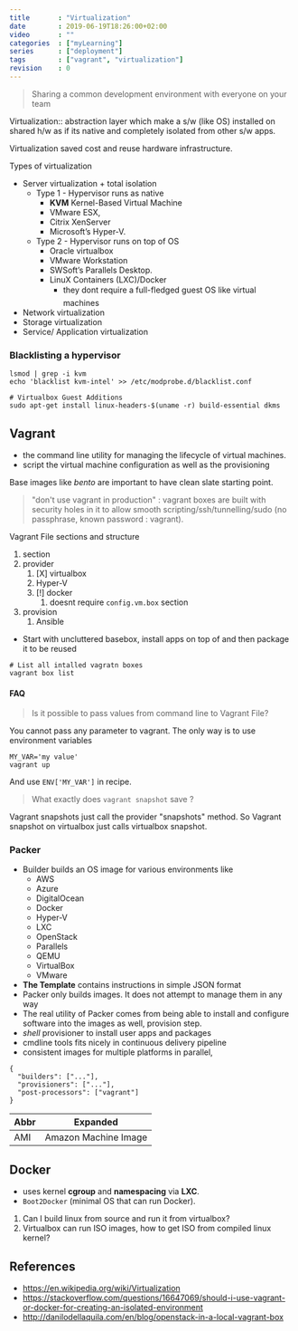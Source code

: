 ```yaml
---
title       : "Virtualization"
date        : 2019-06-19T18:26:00+02:00
video       : ""
categories  : ["myLearning"]
series      : ["deployment"]
tags        : ["vagrant", "virtualization"]
revision    : 0
---
```


> Sharing a common development environment with everyone on your team

Virtualization:: abstraction layer which make a s/w (like OS) installed on shared h/w
as if its native and completely isolated from other s/w apps.

Virtualization saved cost and reuse hardware infrastructure.

Types of virtualization

* Server virtualization + total isolation
  * Type 1 - Hypervisor runs as native
    * **KVM** Kernel-Based Virtual Machine
    * VMware ESX,
    * Citrix XenServer
    * Microsoft’s Hyper-V.
  * Type 2 - Hypervisor runs on top of OS
    * Oracle virtualbox
    * VMware Workstation
    * SWSoft’s Parallels Desktop.
    * LinuX Containers (LXC)/Docker
      * they dont require a full-fledged guest OS like virtual machines
* Network virtualization
* Storage virtualization
* Service/ Application virtualization

### Blacklisting a hypervisor 

```
lsmod | grep -i kvm
echo 'blacklist kvm-intel' >> /etc/modprobe.d/blacklist.conf

# Virtualbox Guest Additions
sudo apt-get install linux-headers-$(uname -r) build-essential dkms
```

## Vagrant

- the command line utility for managing the lifecycle of virtual machines.
- script the virtual machine configuration as well as the provisioning

Base images like *bento* are important to have clean slate starting point.

> "don't use vagrant in production" : vagrant boxes are built with security holes in it to allow smooth scripting/ssh/tunnelling/sudo (no passphrase, known password : vagrant).

Vagrant File sections and structure

1. section
2. provider
   1. [X] virtualbox
   2. Hyper-V
   3. [!] docker
      1. doesnt require `config.vm.box` section
3. provision
   1. Ansible

- Start with uncluttered basebox, install apps on top of and then package it to be reused

```
# List all intalled vagratn boxes
vagrant box list 
```

#### FAQ

> Is it possible to pass values from command line to Vagrant File?

You cannot pass any parameter to vagrant. The only way is to use environment variables
```
MY_VAR='my value'
vagrant up
```

And use `ENV['MY_VAR']` in recipe.

> What exactly does `vagrant snapshot` save ?

Vagrant snapshots just call the provider "snapshots" method. So Vagrant snapshot on virtualbox just calls virtualbox snapshot.



### Packer

- Builder builds an OS image for various environments like
  - AWS
  - Azure
  - DigitalOcean
  - Docker
  - Hyper-V
  - LXC
  - OpenStack
  - Parallels
  - QEMU
  - VirtualBox
  - VMware
- **The Template** contains instructions in simple JSON format
- Packer only builds images. It does not attempt to manage them in any way
- The real utility of Packer comes from being able to install and configure software into the images as well, provision step.
- *shell* provisioner to install user apps and packages
- cmdline tools fits nicely in continuous delivery pipeline
- consistent images for multiple platforms in parallel,

```
{
  "builders": ["..."],
  "provisioners": ["..."],
  "post-processors": ["vagrant"]
}
```

Abbr | Expanded
-----|--------
AMI | Amazon Machine Image

## Docker

- uses kernel **cgroup** and **namespacing** via **LXC**.
- `Boot2Docker` (minimal OS that can run Docker).

1. Can I build linux from source and run it from virtualbox?
2. Virtualbox can run ISO images, how to get ISO from compiled linux kernel?


##  References

- https://en.wikipedia.org/wiki/Virtualization
- https://stackoverflow.com/questions/16647069/should-i-use-vagrant-or-docker-for-creating-an-isolated-environment
- http://danilodellaquila.com/en/blog/openstack-in-a-local-vagrant-box